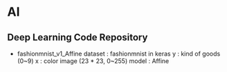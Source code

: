 # AI

## Deep Learning Code Repository
* fashionmnist_v1_Affine
dataset : fashionmnist in keras
y : kind of goods (0~9)
x : color image (23 * 23, 0~255) 
model : Affine

